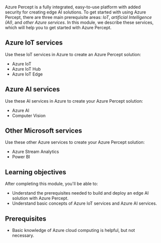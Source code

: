 Azure Percept is a fully integrated, easy-to-use platform with added security for creating edge AI solutions. To get started with using Azure Percept, there are three main prerequisite areas: *IoT*, *artificial Intelligence (AI)*, and *other Azure services*. In this module, we describe these services, which will help you to get started with Azure Percept. 

## Azure IoT services

Use these IoT services in Azure to create an Azure Percept solution:

- Azure IoT
- Azure IoT Hub
- Azure IoT Edge

## Azure AI services

Use these AI services in Azure to create your Azure Percept solution:

- Azure AI
- Computer Vision

## Other Microsoft services

Use these other Azure services to create your Azure Percept solution:

- Azure Stream Analytics
- Power BI

## Learning objectives

After completing this module, you'll be able to:

- Understand the prerequisites needed to build and deploy an edge AI solution with Azure Percept.
- Understand basic concepts of Azure IoT services and Azure AI services.

## Prerequisites

- Basic knowledge of Azure cloud computing is helpful, but not necessary.
